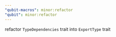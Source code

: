 ```yaml
---
"qubit-macros": minor:refactor
"qubit": minor:refactor
---
```


refactor `TypeDependencies` trait into `ExportType` trait
